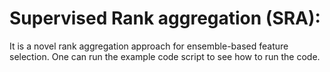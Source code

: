 # Supervised Rank aggregation (SRA):
It is a novel rank aggregation approach for ensemble-based feature selection. One can run the example code script to see how to run the code.

